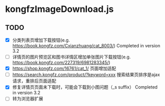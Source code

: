 # kongfzImageDownload.js

## TODO

- [x] 分类列表页增加下载按钮(e.g. https://book.kongfz.com/Cxianzhuang/cat_8003/) Completed in version 3.2
- [ ] 详情页的图片预览区和图书详情区增加单张图片下载按钮(e.g. https://book.kongfz.com/227319/6981283345/)
- [x] https://shop.kongfz.com/16761/cat_1/ 页面增加适配
- [ ] https://search.kongfz.com/product/?keyword=xxx 搜索结果页排序是ajax请求，重排后页面适配
- [x] 修复详情页页面未下载时，可能会下载到小图问题（_s suffix） Completed in version 3.2
- [ ] 转为浏览器扩展